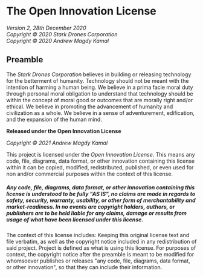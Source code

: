 # The Open Innovation License
*Version 2, 28th December 2020*\
*Copyright © 2020 Stark Drones Corporation*\
*Copyright © 2020 Andrew Magdy Kamal*

## Preamble

The *Stark Drones Corporation* believes in building or releasing technology for the betterment of humanity. Technology should not be meant with the intention of harming a human being. We believe in a prima facie moral duty through personal moral obligation to understand that technology should be within the concept of moral good or outcomes that are morally right and/or ethical. We believe in promoting the advancement of humanity and civilization as a whole. We believe in a sense of adventurement, edification, and the expansion of the human mind. 

**Released under the Open Innovation License**

*Copyright © 2021 Andrew Magdy Kamal*

This project is licensed under the *Open Innovation License*. This means any code, file, diagrams, data format, or other innovation containing this license within it can be copied, modified, redistributed, published, or even used for non and/or commercial purposes within the context of this license. 

##### Any code, file, diagrams, data format, or other innovation containing this license is understood to be fully "AS IS", no claims are made in regards to safety, security, warranty, usability, or other form of merchantability and market-readiness. In no events are copyright holders, authors, or publishers are to be held liable for any claims, damage or results from usage of what have been licensed under this license.

The context of this license includes: Keeping this original license text and file verbatim, as well as the copyright notice included in any redistribution of said project. Project is defined as what is using this license. For purposes of context, the copyright notice after the preamble is meant to be modified for whomsoever publishes or releases "any code, file, diagrams, data format, or other innovation", so that they can include their information.

